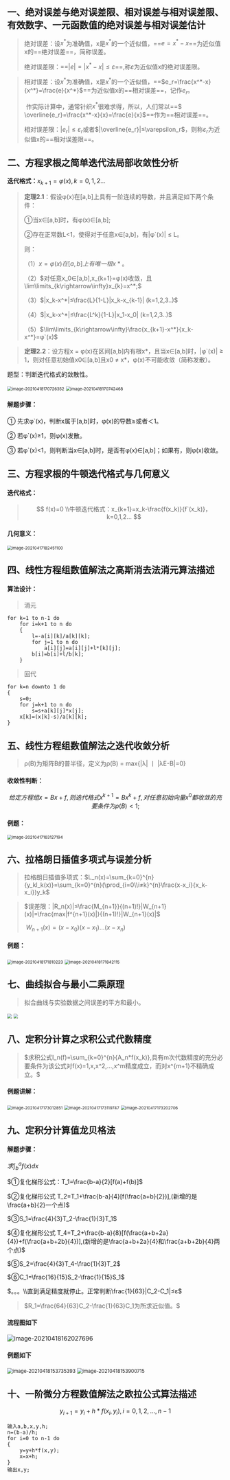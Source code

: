 ## 一、绝对误差与绝对误差限、相对误差与相对误差限、有效数字、一元函数值的绝对误差与相对误差估计

> 绝对误差：设$x^*$为准确值，x是$x^*$的一个近似值，==$e=x^*-x$==为近似值x的==绝对误差==，简称误差。
>
> 绝对误差限：==$|e|=|x^*-x|≤\varepsilon$==,称$\varepsilon$为近似值x的绝对误差限。

> 相对误差：设$x^*$为准确值，x是$x^*$的一个近似值，==$e_r=\frac{x^*-x}{x^*}=\frac{e}{x^*}$==为近似值x的==相对误差==，记作$e_r$。
>
> ​                    作实际计算中，通常针织$x^*$很难求得，所以，人们常以==$ \overline{e_r}=\frac{x^*-x}{x}=\frac{e}{x}$==作为==相对误差==。
>
> 相对误差限：$|e_r|≤\varepsilon_r$或者$|\overline{e_r}|≤\varepsilon_r$，则称$\varepsilon_r$为近似值x的==相对误差限==。

## 二、方程求根之简单迭代法局部收敛性分析

**迭代格式：**$x_{k+1}=φ(x),k=0,1,2...$

> **定理2.1**：假设φ(x)在[a,b]上具有一阶连续的导数，并且满足如下两个条件：
>
> ①当x∈[a,b]时，有φ(x)∈[a,b];
>
> ②存在正常数L<1，使得对于任意x∈[a,b]，有|φ`(x)| ≤ L。
>
> 则：
>
> （1）$x = φ(x)在[a,b]上有唯一根x*。$
> 
> （2）$对任意x_0∈[a,b],x_{k+1}=φ(x)收敛，且\lim\limits_{k\rightarrow\infty}x_{k}=x^*;$
> 
> （3）$|x_k-x^*|≤\frac{L}{1-L}|x_k-x_{k-1}|  (k=1,2,3..)$
> 
> （4）$|x_k-x^*|≤\frac{L^k}{1-L}|x_1-x_0|  (k=1,2,3..)$
> 
> （5）$\lim\limits_{k\rightarrow\infty}\frac{x_{k+1}-x^*}{x_k-x^*}=φ`(x)$

> **定理2.2**：设方程x = φ(x)在区间[a,b]内有根x*，且当x∈[a,b]时，|φ`(x)| ≥ 1，则对任意初始值x0∈[a,b]且x0 ≠ x*，φ(x)不可能收敛（简称发散）。

题型：判断迭代格式的敛散性。

<img src="https://gitee.com/defeat5839/blog_image/raw/master/image-20210418170726352.png" alt="image-20210418170726352" style="zoom:67%;" />

<img src="https://gitee.com/defeat5839/blog_image/raw/master/image-20210418170742468.png" alt="image-20210418170742468" style="zoom:67%;" />

#### **解题步骤：**

① 先求φ`(x)，判断x属于[a,b]时，φ(x)的导数≥或者＜1。

② 若φ`(x)≥1，则φ(x)发散。

③ 若φ`(x)<1，则判断当x∈[a,b]时，是否有φ(x)∈[a,b]；如果有，则φ(x)收敛。

## 三、方程求根的牛顿迭代格式与几何意义

#### 迭代格式：

> $$
> f(x)=0  \\牛顿迭代格式：x_{k+1}=x_k-\frac{f(x_k)}{f`(x_k)}，k=0,1,2...
> $$

#### 几何意义：

<img src="https://gitee.com/defeat5839/blog_image/raw/master/image-20210417182451100.png" alt="image-20210417182451100" style="zoom: 67%;" />

## 四、线性方程组数值解法之高斯消去法消元算法描述

#### 算法设计：

> 消元

```
for k=1 to n-1 do
	for i=k+1 to n do
	{
		l=-a[i][k]/a[k][k];
		for j=1 to n do
			a[i][j]=a[i][j]+l*[k][j];
		b[i]=b[i]+l/b[k];
	}
```

> 回代

```
for k=n downto 1 do
{
	s=0;
	for j=k+1 to n do
		s=s+a[k][j]*x[j];
	x[k]=(x[k]-s)/a[k][k];
}
```



## 五、线性方程组数值解法之迭代收敛分析

>  ρ(B)为矩阵B的普半径，定义为ρ(B) = max{|λ| 丨 |λE-B|=0}

#### 收敛性判断：

$$
给定方程组x=Bx+f,则迭代格式x^{k+1}=Bx^k+f,对任意初始向量x^0都收敛的充要条件为ρ(B)<1;
$$

#### 例题：

<img src="https://gitee.com/defeat5839/blog_image/raw/master/image-20210417163127194.png" alt="image-20210417163127194" style="zoom:67%;" />

## 六、拉格朗日插值多项式与误差分析

> 拉格朗日插值多项式：$L_n(x)=\sum_{k=0}^{n}{y_kl_k(x)}=\sum_{k=0}^{n}(\prod_{i=0\\i≠k}^{n}\frac{x-x_i}{x_k-x_i})y_k$

> $误差限：|R_n(x)|≤\frac{M_{n+1}}{(n+1)!}|W_{n+1}(x)|=\frac{max|f^{n+1}(x)|}{(n+1)!}|W_{n+1}(x)|$
>
> ​				$W_{n+1}(x)=(x-x_0)(x-x_1)...(x-x_n)$

#### 例题：

<img src="https://gitee.com/defeat5839/blog_image/raw/master/image-20210418171810223.png" alt="image-20210418171810223" style="zoom:67%;" />

<img src="https://gitee.com/defeat5839/blog_image/raw/master/image-20210418171842115.png" alt="image-20210418171842115" style="zoom:67%;" />

## 七、曲线拟合与最小二乘原理

> 拟合曲线与实验数据之间误差的平方和最小。

<img src="https://gitee.com/defeat5839/blog_image/raw/master/image-20210419082142226.png" style="zoom:67%;" />

<img src="https://gitee.com/defeat5839/blog_image/raw/master/image-20210419082202615.png" style="zoom:67%;" />

## 八、定积分计算之求积公式代数精度

> $求积公式I_n(f)=\sum_{k=0}^{n}{A_n*f(x_k)},具有m次代数精度的充分必要条件为该公式对f(x)=1,x,x^2,...,x^m精度成立，而对x^{m+1}不精确成立。$

#### 例题讲解：

<img src="https://gitee.com/defeat5839/blog_image/raw/master/image-20210417173012851.png" alt="image-20210417173012851" style="zoom: 67%;" />

<img src="https://gitee.com/defeat5839/blog_image/raw/master/image-20210417173119747.png" alt="image-20210417173119747" style="zoom: 67%;" />

<img src="https://gitee.com/defeat5839/blog_image/raw/master/image-20210417173202706.png" alt="image-20210417173202706" style="zoom: 67%;" />

## 九、定积分计算值龙贝格法

#### 解题步骤：

$求\int_{b}^{a}{f(x)}dx$

$①复化梯形公式：T_1=\frac{b-a}{2}[f(a)+f(b)]$

$②复化梯形公式 T_2=T_1+\frac{b-a}{4}[f(\frac{a+b}{2})],(新增的是\frac{a+b}{2}一个点)$

$③S_1=\frac{4}{3}T_2-\frac{1}{3}T_1$

$④复化梯形公式 T_4=T_2+\frac{b-a}{8}[f(\frac{a+b+2a}{4})+f(\frac{a+b+2b}{4})],(新增的是\frac{a+b+2a}{4}和\frac{a+b+2b}{4}两个点)$

$⑤S_2=\frac{4}{3}T_4-\frac{1}{3}T_2$

$⑥C_1=\frac{16}{15}S_2-\frac{1}{15}S_1$

$。。。\\直到满足精度就停止。正常判断\frac{1}{63}|C_2-C_1|≤ε$

> $R_1=\frac{64}{63}C_2-\frac{1}{63}C_1为所求近似值。$

#### **流程图如下**

![image-20210418162027696](https://gitee.com/defeat5839/blog_image/raw/master/image-20210418162027696.png)

#### 例题如下

<img src="https://gitee.com/defeat5839/blog_image/raw/master/image-20210418153735393.png" alt="image-20210418153735393" style="zoom: 80%;" />

<img src="https://gitee.com/defeat5839/blog_image/raw/master/image-20210418153900715.png" alt="image-20210418153900715" style="zoom: 80%;" />

## 十、一阶微分方程数值解法之欧拉公式算法描述

$$
y_{i+1}=y_i+h*f(x_i,y_i) ,i=0,1,2,...,n-1
$$

```
输入a,b,x,y,h;
n=(b-a)/h;
for i=0 to n-1 do
{
	y=y+h*f(x,y);
	x=x+h;
}
输出x,y;
```
